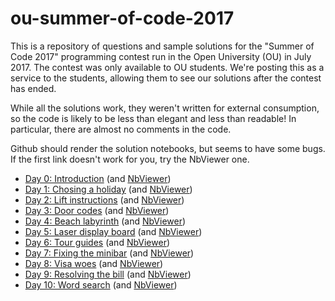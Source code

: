 # ou-summer-of-code-2017

This is a repository of questions and sample solutions for the "Summer of Code 2017" programming contest run in the Open University (OU) in July 2017. The contest was only available to OU students. We're posting this as a service to the students, allowing them to see our solutions after the contest has ended. 

While all the solutions work, they weren't written for external consumption, so the code is likely to be less than elegant and less than readable! In particular, there are almost no comments in the code.

Github should render the solution notebooks, but seems to have some bugs. If the first link doesn't work for you, try the NbViewer one.

* [Day 0: Introduction](https://github.com/NeilNjae/ou-summer-of-code-2017/blob/master/00-holiday-specs/holiday-specs-solution.ipynb) (and [NbViewer](https://nbviewer.jupyter.org/github/NeilNjae/ou-summer-of-code-2017/blob/master/00-holiday-specs/holiday-specs-solution.ipynb))
* [Day 1: Chosing a holiday](https://github.com/NeilNjae/ou-summer-of-code-2017/blob/master/01-ticket-prices/ticket-pricing-solution.ipynb) (and [NbViewer](https://nbviewer.jupyter.org/github/NeilNjae/ou-summer-of-code-2017/blob/master/01-ticket-prices/ticket-pricing-solution.ipynb))
* [Day 2: Lift instructions](https://github.com/NeilNjae/ou-summer-of-code-2017/blob/master/02-lifts/lifts-solution.ipynb) (and [NbViewer](https://nbviewer.jupyter.org/github/NeilNjae/ou-summer-of-code-2017/blob/master/02-lifts/lifts-solution.ipynb))
* [Day 3: Door codes](https://github.com/NeilNjae/ou-summer-of-code-2017/blob/master/03-door-codes/door-codes-solution.ipynb) (and [NbViewer](https://nbviewer.jupyter.org/github/NeilNjae/ou-summer-of-code-2017/blob/master/03-door-codes/door-codes-solution.ipynb))
* [Day 4: Beach labyrinth](https://github.com/NeilNjae/ou-summer-of-code-2017/blob/master/04-amidakuji/amidakuji-solution-1.ipynb) (and [NbViewer](https://nbviewer.jupyter.org/github/NeilNjae/ou-summer-of-code-2017/blob/master/04-amidakuji/amidakuji-solution-1.ipynb))
* [Day 5: Laser display board](https://github.com/NeilNjae/ou-summer-of-code-2017/blob/master/05-display-board/display-board-solution.ipynb) (and [NbViewer](https://nbviewer.jupyter.org/github/NeilNjae/ou-summer-of-code-2017/blob/master/05-display-board/display-board-solution.ipynb))
* [Day 6: Tour guides](https://github.com/NeilNjae/ou-summer-of-code-2017/blob/master/06-tour-shapes/tour-shapes-solution.ipynb) (and [NbViewer](https://nbviewer.jupyter.org/github/NeilNjae/ou-summer-of-code-2017/blob/master/06-tour-shapes/tour-shapes-solution.ipynb))
* [Day 7: Fixing the minibar](https://github.com/NeilNjae/ou-summer-of-code-2017/blob/master/07-interpreter/interpreter-solution.ipynb) (and [NbViewer](https://nbviewer.jupyter.org/github/NeilNjae/ou-summer-of-code-2017/blob/master/07-interpreter/interpreter-solution.ipynb))
* [Day 8: Visa woes](https://github.com/NeilNjae/ou-summer-of-code-2017/blob/master/08-word-chains/visa-woes-solution.ipynb) (and [NbViewer](https://nbviewer.jupyter.org/github/NeilNjae/ou-summer-of-code-2017/blob/master/08-word-chains/visa-woes-solution.ipynb))
* [Day 9: Resolving the bill](https://github.com/NeilNjae/ou-summer-of-code-2017/blob/master/09-resolving-the-bill/resolving-the-bill-solution.ipynb) (and [NbViewer](https://nbviewer.jupyter.org/github/NeilNjae/ou-summer-of-code-2017/blob/master/09-resolving-the-bill/resolving-the-bill-solution.ipynb))
* [Day 10: Word search](https://github.com/NeilNjae/ou-summer-of-code-2017/blob/master/10-word-search/wordsearch-solution.ipynb) (and [NbViewer](https://nbviewer.jupyter.org/github/NeilNjae/ou-summer-of-code-2017/blob/master/10-word-search/wordsearch-solution.ipynb))
